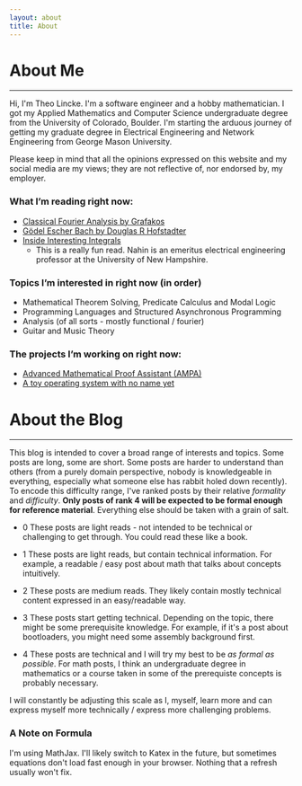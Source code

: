 ```yaml
---
layout: about
title: About
---
```


# About Me
***
Hi, I'm Theo Lincke. I'm a software engineer and a hobby mathematician. I got my Applied Mathematics and Computer Science undergraduate degree from the University of Colorado, Boulder. I'm starting the arduous journey of getting my graduate degree in Electrical Engineering and Network Engineering from George Mason University. 

Please keep in mind that all the opinions expressed on this website and my social media are my views; they are not reflective of, nor endorsed by, my employer.

### What I’m reading right now:
- [Classical Fourier Analysis by Grafakos](https://www.math.stonybrook.edu/~bishop/classes/math638.F20/Grafakos_Classical_Fourier_Analysis.pdf)
- [Gödel Escher Bach by Douglas R Hofstadter](https://www.amazon.com/G%C3%B6del-Escher-Bach-Eternal-Golden/dp/0465026567)
- [Inside Interesting Integrals](https://www.amazon.com/Inside-Interesting-Integrals-Substitutions-Undergraduate/dp/1493912763)
  - This is a really fun read. Nahin is an emeritus electrical engineering professor at the University of New Hampshire. 

### Topics I’m interested in right now (in order)
- Mathematical Theorem Solving, Predicate Calculus and Modal Logic
- Programming Languages and Structured Asynchronous Programming
- Analysis (of all sorts - mostly functional / fourier)
- Guitar and Music Theory

### The projects I’m working on right now:
- [Advanced Mathematical Proof Assistant (AMPA)](https://github.com/lincketheo/ampa)
- [A toy operating system with no name yet](https://github.com/lincketheo/unnamed-os)

# About the Blog
***

This blog is intended to cover a broad range of interests and topics. Some posts are long, some are short. Some posts are harder to understand than others (from a purely domain perspective, nobody is knowledgeable in everything, especially what someone else has rabbit holed down recently). To encode this difficulty range, I've ranked posts by their relative _formality_ and _difficulty_. **Only posts of rank 4 will be expected to be formal enough for reference material**. Everything else should be taken with a grain of salt.

- <span class="difficulty_ranking difficulty_0">0</span> These posts are light reads - not intended to be technical or challenging to get through. You could read these like a book.

- <span class="difficulty_ranking difficulty_1">1</span> These posts are light reads, but contain technical information. For example, a readable / easy post about math that talks about concepts intuitively.

- <span class="difficulty_ranking difficulty_2">2</span> These posts are medium reads. They likely contain mostly technical content expressed in an easy/readable way.

- <span class="difficulty_ranking difficulty_3">3</span> These posts start getting technical. Depending on the topic, there might be some prerequisite knowledge. For example, if it's a post about bootloaders, you might need some assembly background first. 

- <span class="difficulty_ranking difficulty_4">4</span> These posts are technical and I will try my best to be _as formal as possible_. For math posts, I think an undergraduate degree in mathematics or a course taken in some of the prerequiste concepts is probably necessary.

I will constantly be adjusting this scale as I, myself, learn more and can express myself more technically / express more challenging problems.

### A Note on Formula

I'm using MathJax. I'll likely switch to Katex in the future, but sometimes equations don't load fast enough in your browser. Nothing that a refresh usually won't fix.

